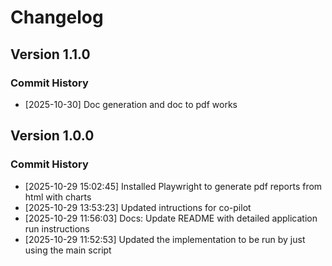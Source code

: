 # Changelog

## Version 1.1.0
### Commit History
- [2025-10-30] Doc generation and doc to pdf works

## Version 1.0.0
### Commit History
- [2025-10-29 15:02:45] Installed Playwright to generate pdf reports from html with charts
- [2025-10-29 13:53:23] Updated intructions for co-pilot
- [2025-10-29 11:56:03] Docs: Update README with detailed application run instructions
- [2025-10-29 11:52:53] Updated the implementation to be run by just using the main script
